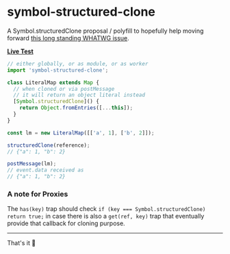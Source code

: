 # symbol-structured-clone

A Symbol.structuredClone proposal / polyfill to hopefully help moving forward [this long standing WHATWG issue](https://github.com/whatwg/html/issues/7428#issuecomment-2259007298).

**[Live Test](https://webreflection.github.io/symbol-structured-clone/test/)**

```js
// either globally, or as module, or as worker
import 'symbol-structured-clone';

class LiteralMap extends Map {
  // when cloned or via postMessage
  // it will return an object literal instead
  [Symbol.structuredClone]() {
    return Object.fromEntries([...this]);
  }
}

const lm = new LiteralMap([['a', 1], ['b', 2]]);

structuredClone(reference);
// {"a": 1, "b": 2}

postMessage(lm);
// event.data received as
// {"a": 1, "b": 2}
```

### A note for Proxies

The `has(key)` trap should check `if (key === Symbol.structuredClone) return true;` in case there is also a `get(ref, key)` trap that eventually provide that callback for cloning purpose.

- - -

That's it 👋

